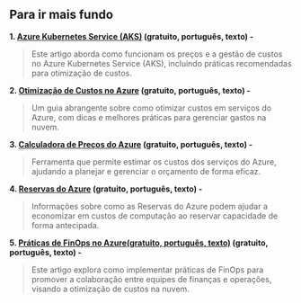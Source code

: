 ## Para ir mais fundo

**1. [Azure Kubernetes Service (AKS)](https://learn.microsoft.com/pt-pt/azure/well-architected/service-guides/azure-kubernetes-service) (gratuito, português, texto) -** 
> Este artigo aborda como funcionam os preços e a gestão de custos no Azure Kubernetes Service (AKS), incluindo práticas recomendadas para otimização de custos.

**2. [Otimização de Custos no Azure](https://learn.microsoft.com/pt-pt/azure/architecture/best-practices/cost-optimization) (gratuito, português, texto) -** 
> Um guia abrangente sobre como otimizar custos em serviços do Azure, com dicas e melhores práticas para gerenciar gastos na nuvem.

**3. [Calculadora de Preços do Azure](https://azure.microsoft.com/pt-br/pricing/calculator/) (gratuito, português, texto) -** 
> Ferramenta que permite estimar os custos dos serviços do Azure, ajudando a planejar e gerenciar o orçamento de forma eficaz.

**4. [Reservas do Azure](https://learn.microsoft.com/pt-pt/azure/cost-management-billing/reservations/) (gratuito, português, texto) -** 
> Informações sobre como as Reservas do Azure podem ajudar a economizar em custos de computação ao reservar capacidade de forma antecipada.

**5. [Práticas de FinOps no Azure(gratuito, português, texto)](https://learn.microsoft.com/pt-pt/azure/cloud-adoption-framework/strategy/finops) (gratuito, português, texto) -** 
> Este artigo explora como implementar práticas de FinOps para promover a colaboração entre equipes de finanças e operações, visando a otimização de custos na nuvem.

